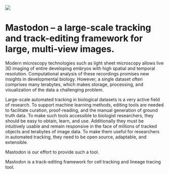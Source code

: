 [![](https://travis-ci.org/fiji/TrackMate3.svg?branch=master)](https://travis-ci.org/fiji/TrackMate3)

Mastodon – a large-scale tracking and track-editing framework for large, multi-view images.
=============================================================================================

Modern microscopy technologies such as light sheet microscopy allows live 3D imaging of entire developing embryos with high spatial and temporal resolution. Computational analysis of these recordings promises new insights in developmental biology. However, a single dataset often comprises many terabytes, which makes storage, processing, and visualization of the data a challenging problem. 

Large-scale automated tracking in biological datasets is a very active field of research. To support machine learning methods, editing tools are needed to facilitate curation, proof-reading, and the manual generation of ground truth data. To make such tools accessible to biologist researchers, they should be easy to obtain, learn, and use. Additionally they must be intuitively usable and remain responsive in the face of millions of tracked objects and terabytes of image data. To make them useful for researchers in automated tracking, they need to be open source, adaptable, and extensible. 

Mastodon is our effort to provide such a tool. 

Mastodon is a track-editing framework for cell tracking and lineage tracing tool. 
